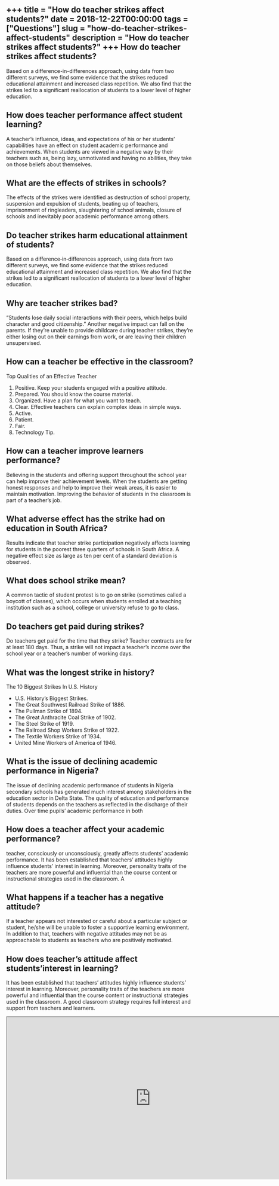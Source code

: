 +++
title = "How do teacher strikes affect students?"
date = 2018-12-22T00:00:00
tags = ["Questions"]
slug = "how-do-teacher-strikes-affect-students"
description = "How do teacher strikes affect students?"
+++
How do teacher strikes affect students?
---------------------------------------

Based on a difference-in-differences approach, using data from two different surveys, we find some evidence that the strikes reduced educational attainment and increased class repetition. We also find that the strikes led to a significant reallocation of students to a lower level of higher education.

How does teacher performance affect student learning?
-----------------------------------------------------

A teacher’s influence, ideas, and expectations of his or her students’ capabilities have an effect on student academic performance and achievements. When students are viewed in a negative way by their teachers such as, being lazy, unmotivated and having no abilities, they take on those beliefs about themselves.

What are the effects of strikes in schools?
-------------------------------------------

The effects of the strikes were identified as destruction of school property, suspension and expulsion of students, beating up of teachers, imprisonment of ringleaders, slaughtering of school animals, closure of schools and inevitably poor academic performance among others.

Do teacher strikes harm educational attainment of students?
-----------------------------------------------------------

Based on a difference‐in‐differences approach, using data from two different surveys, we find some evidence that the strikes reduced educational attainment and increased class repetition. We also find that the strikes led to a significant reallocation of students to a lower level of higher education.

Why are teacher strikes bad?
----------------------------

“Students lose daily social interactions with their peers, which helps build character and good citizenship.” Another negative impact can fall on the parents. If they’re unable to provide childcare during teacher strikes, they’re either losing out on their earnings from work, or are leaving their children unsupervised.

How can a teacher be effective in the classroom?
------------------------------------------------

Top Qualities of an Effective Teacher

1. Positive. Keep your students engaged with a positive attitude.
2. Prepared. You should know the course material.
3. Organized. Have a plan for what you want to teach.
4. Clear. Effective teachers can explain complex ideas in simple ways.
5. Active.
6. Patient.
7. Fair.
8. Technology Tip.

How can a teacher improve learners performance?
-----------------------------------------------

Believing in the students and offering support throughout the school year can help improve their achievement levels. When the students are getting honest responses and help to improve their weak areas, it is easier to maintain motivation. Improving the behavior of students in the classroom is part of a teacher’s job.

What adverse effect has the strike had on education in South Africa?
--------------------------------------------------------------------

Results indicate that teacher strike participation negatively affects learning for students in the poorest three quarters of schools in South Africa. A negative effect size as large as ten per cent of a standard deviation is observed.

What does school strike mean?
-----------------------------

A common tactic of student protest is to go on strike (sometimes called a boycott of classes), which occurs when students enrolled at a teaching institution such as a school, college or university refuse to go to class.

Do teachers get paid during strikes?
------------------------------------

Do teachers get paid for the time that they strike? Teacher contracts are for at least 180 days. Thus, a strike will not impact a teacher’s income over the school year or a teacher’s number of working days.

What was the longest strike in history?
---------------------------------------

The 10 Biggest Strikes In U.S. History

- U.S. History’s Biggest Strikes.
- The Great Southwest Railroad Strike of 1886.
- The Pullman Strike of 1894.
- The Great Anthracite Coal Strike of 1902.
- The Steel Strike of 1919.
- The Railroad Shop Workers Strike of 1922.
- The Textile Workers Strike of 1934.
- United Mine Workers of America of 1946.

What is the issue of declining academic performance in Nigeria?
---------------------------------------------------------------

The issue of declining academic performance of students in Nigeria secondary schools has generated much interest among stakeholders in the education sector in Delta State. The quality of education and performance of students depends on the teachers as reflected in the discharge of their duties. Over time pupils’ academic performance in both

How does a teacher affect your academic performance?
----------------------------------------------------

teacher, consciously or unconsciously, greatly affects students’ academic performance. It has been established that teachers’ attitudes highly influence students’ interest in learning. Moreover, personality traits of the teachers are more powerful and influential than the course content or instructional strategies used in the classroom. A

What happens if a teacher has a negative attitude?
--------------------------------------------------

If a teacher appears not interested or careful about a particular subject or student, he/she will be unable to foster a supportive learning environment. In addition to that, teachers with negative attitudes may not be as approachable to students as teachers who are positively motivated.

How does teacher’s attitude affect students’interest in learning?
-----------------------------------------------------------------

It has been established that teachers’ attitudes highly influence students’ interest in learning. Moreover, personality traits of the teachers are more powerful and influential than the course content or instructional strategies used in the classroom. A good classroom strategy requires full interest and support from teachers and learners.

<iframe allow="accelerometer; autoplay; clipboard-write; encrypted-media; gyroscope; picture-in-picture" allowfullscreen="" class="__youtube_prefs__  epyt-is-override  no-lazyload" data-no-lazy="1" data-origheight="433" data-origwidth="770" data-skipgform_ajax_framebjll="" height="433" id="_ytid_45614" loading="lazy" src="https://www.youtube.com/embed/-W6jz5aHKFQ?enablejsapi=1&autoplay=0&cc_load_policy=0&cc_lang_pref=&iv_load_policy=1&loop=0&modestbranding=0&rel=1&fs=1&playsinline=0&autohide=2&theme=dark&color=red&controls=1&" title="YouTube player" width="770"></iframe>